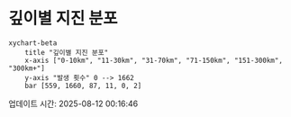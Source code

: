 # 깊이별 지진 분포

```mermaid
xychart-beta
    title "깊이별 지진 분포"
    x-axis ["0-10km", "11-30km", "31-70km", "71-150km", "151-300km", "300km+"]
    y-axis "발생 횟수" 0 --> 1662
    bar [559, 1660, 87, 11, 0, 2]
```

업데이트 시간: 2025-08-12 00:16:46

